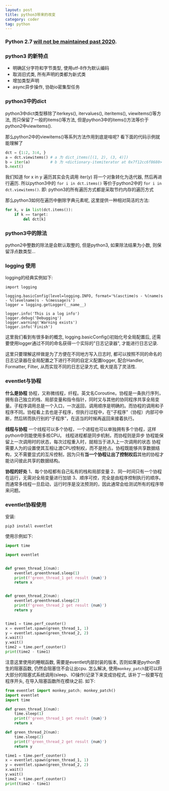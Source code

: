 ```yaml
---
layout: post
title: python3带来的改变
category: coder
tag: python
---
```


### Python 2.7 [will not be maintained past 2020](https://www.python.org/dev/peps/pep-0373/).



### python3 的新特点

* 明确区分字符和字节类型, 使用utf-8作为默认编码
* 取消旧式类, 所有声明的类都为新式类
* 增加类型声明
* async异步操作, 协助io密集型任务

### python3中的dict

python3中dict类型移除了iterkeys(), itervalues(), iteritems(), viewitems()等方法, 而只保留了一般的items()等方法, 但是python3中的items()方法等价于python2中viewitems().

那么python2中的viewitems()等系列方法作用到底是啥呢? 看下面的代码示例就能理解了

```python
dct = {1:2, 3:4, }
a = dct.viewitems()	# a 为 dict_items([(1, 2), (3, 4)])
b = iter(a)			# b 为 <dictionary-itemiterator at 0x7f12cc6f8680>
b.next()
```

我们知道 for x in y 遍历其实会先调用 iter(y) 将一个对象转化为迭代器, 然后再进行遍历. 所以python3中的 `for i in dct.items()` 等价于python2中的 `for i in dct.viewitems()`. 即: python3的所有遍历方式都是采取节约内存的遍历方式

那么python3如何在遍历中删除字典元素呢, 这里提供一种相对简洁的方法:

```python
for k, v in list(dct.items()):
	if k == target:
		del dct[k]
```

### python3中的除法

python2中整数的除法是会默认取整的, 但是python3, 如果除法结果为小数, 则保留浮点数类型...

### logging 使用

logging的经典实例如下:

```shell
import logging
 
logging.basicConfig(level=logging.INFO, format='%(asctime)s - %(name)s - %(levelname)s - %(message)s')
logger = logging.getLogger(__name__)
 
logger.info('This is a log info')
logger.debug('Debugging')
logger.warning('Warning exists')
logger.info('Finish')
```

这里我们看到有很多新的概念, logging.basicConfig()初始化号全局配置后, 还需要使用logger通过不同的命名获得一个实际的"日志记录器", 才能进行日志记录.

这里只要理解这样做是为了方便在不同地方写入日志时, 都可以按照不同的命名的日志记录器在全局配置之下进行不同的自定义配置logger, 配合Handler, Formatter, Filter, 从而实现不同的日志记录方式, 极大提高了灵活性.

### eventlet与协程

**什么是协程**
协程，又称微线程，纤程。英文名Coroutine。协程是一条执行序列，拥有自己独立的栈、局部变量和指令指针，同时又与其他的协同程序共享全局变量。子程序调用总是一个入口，一次返回，调用顺序是明确的。而协程的调用和子程序不同。协程看上去也是子程序，但执行过程中，在“子程序”（协程）内部可中断，然后转而执行别的“子程序”，在适当的时候再返回来接着执行。

**线程与协程**
一个线程可以多个协程，一个进程也可以单独拥有多个协程，这样python中则能使用多核CPU。
线程进程都是同步机制，而协程则是异步
协程能保留上一次调用时的状态，每次过程重入时，就相当于进入上一次调用的状态
协程需要人为的设置使其互相让渡CPU控制权，而不是抢占。协程既能够共享数据结构，又不需要显式的互斥控制，因为只有**当一个协程让出了控制权后**其他的协程才能访问彼此共享的数据结构。

**协程的好处**
1、每个协程都有自己私有的栈和局部变量
2、同一时间只有一个协程在运行，无需对全局变量进行加锁
3、顺序可控，完全是由程序控制执行的顺序。而通常多线程一旦启动，运行时序是没法预测的，因此通常会给测试所有的程序带来问题。



### eventlet协程使用

安装:

```shell
pip3 install eventlet
```

使用示例如下:

```python
import time

import eventlet


def green_thread_1(num):
    eventlet.greenthread.sleep(1)
    print(f'green_thread_1 get result {num}')
    return x


def green_thread_2(num):
    eventlet.greenthread.sleep(2)
    print(f'green_thread_2 get result {num}')
    return y


time1 = time.perf_counter()
x = eventlet.spawn(green_thread_1, 1)
y = eventlet.spawn(green_thread_2, 2)
x.wait()
y.wait()
time2 = time.perf_counter()
print(time2 - time1)
```

注意这里使用的睡眠函数, 需要是eventlet内部封装的版本, 否则如果是python原生的阻塞函数, 仍然会阻塞住不会让出cpu. 怎么解决, 使用`monkey_patch`就可以将大部分的阻塞式系统调用(sleep、IO操作)记录下来变成协程式, 该补丁一般要写在程序开头, 在导入阻塞函数所在模块之前. 如下:

```python
from eventlet import monkey_patch; monkey_patch()
import eventlet
import time

def green_thread_1(num):
    time.sleep(1)
    print(f'green_thread_1 get result {num}')
    return x

def green_thread_2(num):
   	time.sleep(2)
    print(f'green_thread_2 get result {num}')
    return y

time1 = time.perf_counter()
x = eventlet.spawn(green_thread_1, 1)
y = eventlet.spawn(green_thread_2, 2)
x.wait()
y.wait()
time2 = time.perf_counter()
print(time2 - time1)
```

